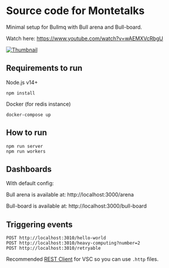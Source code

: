# Source code for Montetalks

Minimal setup for Bullmq with Bull arena and Bull-board.

Watch here: https://www.youtube.com/watch?v=wAEMXVcRbgU

[![Thumbnail](https://i3.ytimg.com/vi/wAEMXVcRbgU/hqdefault.jpg "Montetalks")](https://www.youtube.com/watch?v=wAEMXVcRbgU)

## Requirements to run

Node.js v14+

```
npm install
```

Docker (for redis instance)

```
docker-compose up
```

## How to run

```
npm run server
npm run workers
```

## Dashboards

With default config:

Bull arena is available at: http://localhost:3000/arena

Bull-board is available at: http://localhost:3000/bull-board

## Triggering events

```
POST http://localhost:3010/hello-world
POST http://localhost:3010/heavy-computing?number=2
POST http://localhost:3010/retryable
```

Recommended [REST Client](https://marketplace.visualstudio.com/items?itemName=humao.rest-client) for VSC so you can use `.http` files.

